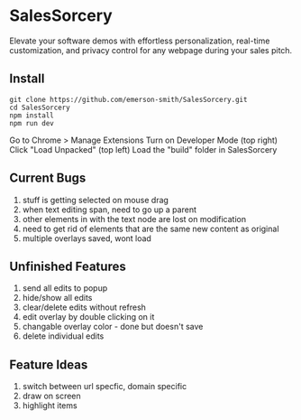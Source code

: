 # SalesSorcery

Elevate your software demos with effortless personalization, real-time customization, and privacy control for any webpage during your sales pitch.

## Install

```
git clone https://github.com/emerson-smith/SalesSorcery.git
cd SalesSorcery
npm install
npm run dev
```

Go to Chrome > Manage Extensions
Turn on Developer Mode (top right)
Click "Load Unpacked" (top left)
Load the "build" folder in SalesSorcery

## Current Bugs

1. stuff is getting selected on mouse drag
2. when text editing span, need to go up a parent
3. other elements in with the text node are lost on modification
4. need to get rid of elements that are the same new content as original
5. multiple overlays saved, wont load

## Unfinished Features

1. send all edits to popup
2. hide/show all edits
3. clear/delete edits without refresh
4. edit overlay by double clicking on it
5. changable overlay color - done but doesn't save
6. delete individual edits

## Feature Ideas

1. switch between url specfic, domain specific
2. draw on screen
3. highlight items
